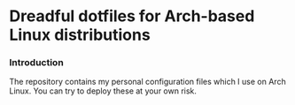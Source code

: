 # Dreadful dotfiles for Arch-based Linux distributions
### Introduction
The repository contains my personal configuration files which I use on Arch Linux. You can try to deploy these at your own risk.
